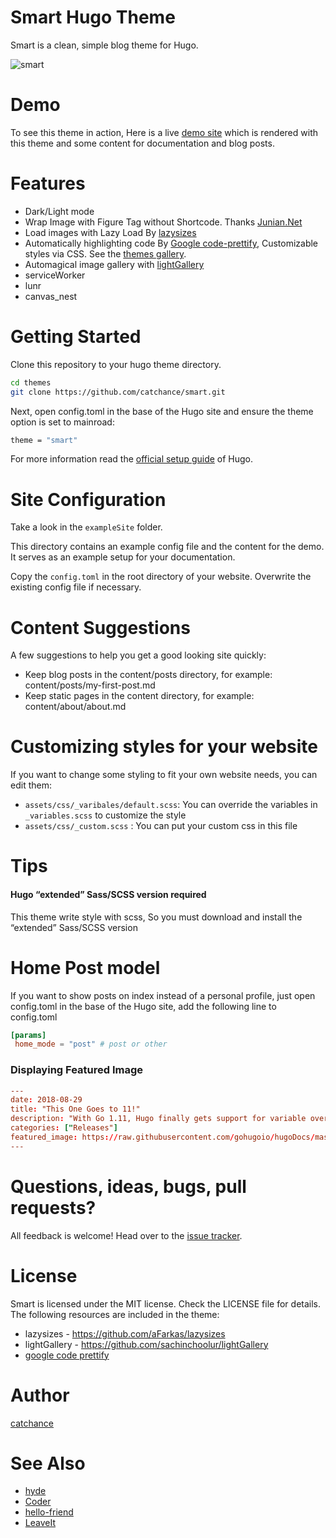 Smart Hugo Theme
========================

Smart is a clean, simple blog theme for Hugo. 

![smart](https://github.com/catchance/smart/blob/master/images/screenshot.gif)

# Demo
To see this theme in action,  Here is a live [demo site](https://xchance.xyz) which is rendered with this theme and some content for documentation and blog posts.

# Features

* Dark/Light mode
* Wrap Image with Figure Tag without Shortcode. Thanks [Junian.Net](https://www.junian.net/hugo-image-figure-wrap/)
* Load images with Lazy Load By [lazysizes](https://github.com/aFarkas/lazysizes)
* Automatically highlighting code By [Google code-prettify](https://github.com/google/code-prettify), Customizable styles via CSS. See the [themes gallery](https://rawgit.com/google/code-prettify/master/styles/index.html).
* Automagical image gallery with [lightGallery](https://github.com/sachinchoolur/lightGallery)
* serviceWorker
* lunr
* canvas_nest

# Getting Started
Clone this repository to your hugo theme directory.

```bash
cd themes
git clone https://github.com/catchance/smart.git
```

Next, open config.toml in the base of the Hugo site and ensure the theme option is set to mainroad:
```bash
theme = "smart"
```
For more information read the [official setup guide](https://gohugo.io/documentation/) of Hugo.

# Site Configuration
Take a look in the `exampleSite` folder.

This directory contains an example config file and the content for the demo. It serves as an example setup for your documentation.

Copy the `config.toml` in the root directory of your website. Overwrite the existing config file if necessary.

# Content Suggestions

A few suggestions to help you get a good looking site quickly:

* Keep blog posts in the content/posts directory, for example: content/posts/my-first-post.md
* Keep static pages in the content directory, for example: content/about/about.md

# Customizing styles for your website

If you want to change some styling to fit your own website needs, you can edit them:

* `assets/css/_varibales/default.scss`:  You can override the variables in `_variables.scss` to customize the style
* `assets/css/_custom.scss` :  You can put your custom css in this file

# Tips

#### Hugo “extended” Sass/SCSS version required

This theme write style with scss, So you must download and install the “extended” Sass/SCSS version

# Home Post model
If you want to show posts on index instead of a personal profile, just open config.toml in the base of the Hugo site, add the following line to config.toml
```toml
[params]
 home_mode = "post" # post or other
```

### Displaying Featured Image

```toml
---
date: 2018-08-29
title: "This One Goes to 11!"
description: "With Go 1.11, Hugo finally gets support for variable overwrites in templates!"
categories: ["Releases"]
featured_image: https://raw.githubusercontent.com/gohugoio/hugoDocs/master/content/en/news/0.48-relnotes/featured-hugo-48-poster.png
---
```

# Questions, ideas, bugs, pull requests?
All feedback is welcome! Head over to the [issue tracker](https://github.com/catchance/smart/issues).

# License
Smart is licensed under the MIT license. Check the LICENSE file for details.
The following resources are included in the theme:

* lazysizes - https://github.com/aFarkas/lazysizes
* lightGallery - https://github.com/sachinchoolur/lightGallery
* [google code prettify](https://github.com/google/code-prettify) 

# Author
[catchance](https://github.com/catchance)

# See Also

* [hyde](https://github.com/spf13/hyde)
* [Coder](https://themes.gohugo.io/hugo-coder/)
* [hello-friend](https://themes.gohugo.io/hugo-theme-hello-friend/)
* [LeaveIt](https://github.com/liuzc/LeaveIt)
